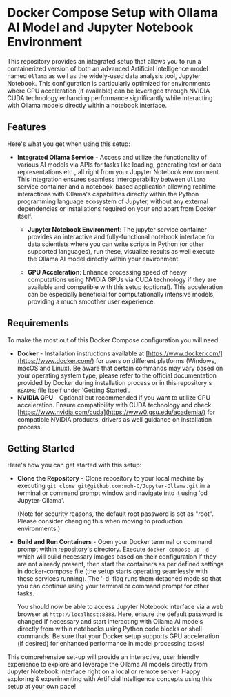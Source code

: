# Docker Compose Setup with Ollama AI Model and Jupyter Notebook Environment 

This repository provides an integrated setup that allows you to run a containerized version of both an advanced Artificial Intelligence model named `Ollama` as well as the widely-used data analysis tool, Jupyter Notebook. This configuration is particularly optimized for environments where GPU acceleration (if available) can be leveraged through NVIDIA CUDA technology enhancing performance significantly while interacting with Ollama models directly within a notebook interface.

## Features 
Here's what you get when using this setup:
- **Integrated Ollama Service** - Access and utilize the functionality of various AI models via APIs for tasks like loading, generating text or data representations etc., all right from your Jupyter Notebook environment. This integration ensures seamless interoperability between `Ollama` service container and a notebook-based application allowing realtime interactions with Ollama's capabilities directly within the Python programming language ecosystem of Jupyter, without any external dependencies or installations required on your end apart from Docker itself.
  
  - **Jupyter Notebook Environment**: The jupyter service container provides an interactive and fully-functional notebook interface for data scientists where you can write scripts in Python (or other supported languages), run these, visualize results as well execute the Ollama AI model directly within your environment.
  
  - **GPU Acceleration**: Enhance processing speed of heavy computations using NVIDIA GPUs via CUDA technology if they are available and compatible with this setup (optional). This acceleration can be especially beneficial for computationally intensive models, providing a much smoother user experience.
  
## Requirements 
To make the most out of this Docker Compose configuration you will need:
- **Docker** - Installation instructions available at [https://www.docker.com/](https://www.docker.com/) for users on different platforms (Windows, macOS and Linux). Be aware that certain commands may vary based on your operating system type; please refer to the official documentation provided by Docker during installation process or in this repository's `README` file itself under 'Getting Started'.
- **NVIDIA GPU** - Optional but recommended if you want to utilize GPU acceleration. Ensure compatibility with CUDA technology and check [https://www.nvidia.com/cuda](https://www0.gsu.edu/academia/) for compatible NVIDIA products, drivers as well guidance on installation process.
  
## Getting Started 
Here's how you can get started with this setup:
- **Clone the Repository** - Clone repository to your local machine by executing `git clone git@github.com:moh-C/Jupyter-Ollama.git` in a terminal or command prompt window and navigate into it using 'cd Jupyter-Ollama'.
  
  (Note for security reasons, the default root password is set as "root". Please consider changing this when moving to production environments.)
  
- **Build and Run Containers** - Open your Docker terminal or command prompt within repository's directory. Execute `docker-compose up -d` which will build necessary images based on their configuration if they are not already present, then start the containers as per defined settings in docker-compose file (the setup starts operating seamlessly with these services running). The '-d' flag runs them detached mode so that you can continue using your terminal or command prompt for other tasks.
  
  You should now be able to access Jupyter Notebook interface via a web browser at `http://localhost:8888`. Here, ensure the default password is changed if necessary and start interacting with Ollama AI models directly from within notebooks using Python code blocks or shell commands. Be sure that your Docker setup supports GPU acceleration (if desired) for enhanced performance in model processing tasks!
  
This comprehensive set-up will provide an interactive, user friendly experience to explore and leverage the Ollama AI models directly from Jupyter Notebook interface right on a local or remote server. Happy exploring & experimenting with Artificial Intelligence concepts using this setup at your own pace! 